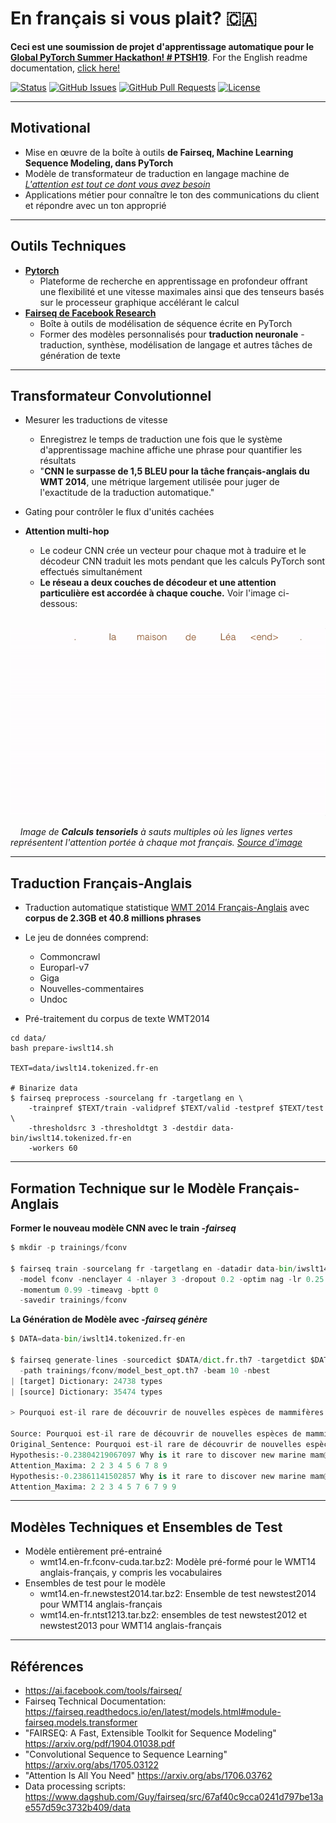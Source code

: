 # En français si vous plait? 🇨🇦

**Ceci est une soumission de projet d'apprentissage automatique pour le [Global PyTorch Summer Hackathon! # PTSH19](https://pytorch.devpost.com/)**. 
For the English readme documentation, [click here!](https://github.com/lucylow/en_francais_si_vous_plait-/blob/master/README.md)

<div>
  
  [![Status](https://img.shields.io/badge/status-active-success.svg)]()
  [![GitHub Issues](https://img.shields.io/github/issues/lucylow/en_francais_si_vous_plait-.svg)](https://github.com/lucylow/en_francais_si_vous_plait/issues)
  [![GitHub Pull Requests](https://img.shields.io/github/issues-pr/lucylow/en_francais_si_vous_plait.svg)](https://github.com/lucylow/en_francais_si_vous_plait/pulls)
  [![License](https://img.shields.io/bower/l/bootstrap)]()

---

## Motivational

* Mise en œuvre de la boîte à outils **de Fairseq, Machine Learning Sequence Modeling, dans PyTorch**
* Modèle de transformateur de traduction en langage machine de [*L'attention est tout ce dont vous avez besoin*](https://arxiv.org/abs/1706.03762)
* Applications métier pour connaître le ton des communications du client et répondre avec un ton approprié

---

## Outils Techniques

* [**Pytorch**](https://pytorch.org)
  * Plateforme de recherche en apprentissage en profondeur offrant une flexibilité et une vitesse maximales ainsi que des tenseurs basés sur le processeur graphique accélérant le calcul
  
* [**Fairseq de Facebook Research**](https://ai.facebook.com/tools/fairseq/)
  * Boîte à outils de modélisation de séquence écrite en PyTorch
   * Former des modèles personnalisés pour **traduction neuronale** - traduction, synthèse, modélisation de langage et autres tâches de génération de texte
 

---

## Transformateur Convolutionnel

* Mesurer les traductions de vitesse
  * Enregistrez le temps de traduction une fois que le système d'apprentissage machine affiche une phrase pour quantifier les résultats
  * "**CNN le surpasse de 1,5 BLEU pour la tâche français-anglais du WMT 2014**, une métrique largement utilisée pour juger de l'exactitude de la traduction automatique."
  
* Gating pour contrôler le flux d'unités cachées

* **Attention multi-hop**
  * Le codeur CNN crée un vecteur pour chaque mot à traduire et le décodeur CNN traduit les mots pendant que les calculs PyTorch sont effectués simultanément
   * **Le réseau a deux couches de décodeur et une attention particulière est accordée à chaque couche.** Voir l'image ci-dessous:

    ![alt text bonjour](https://github.com/lucylow/En_francais_si_vous_plait-/blob/master/screenshots/translation_illustration.gif)

    *Image de **Calculs tensoriels** à sauts multiples où les lignes vertes représentent l'attention portée à chaque mot français. [Source d'image](https://engineering.fb.com/ml-applications/a-novel-approach-to-neural-machine-translation)*

---
## Traduction Français-Anglais

* Traduction automatique statistique [WMT 2014 Français-Anglais](http://statmt.org/wmt14/translation-task.html#Download) avec **corpus de 2.3GB et 40.8 millions phrases**

* Le jeu de données comprend:
  * Commoncrawl
  * Europarl-v7
  * Giga
  * Nouvelles-commentaires
  * Undoc

* Pré-traitement du corpus de texte WMT2014

```terminal
cd data/
bash prepare-iwslt14.sh

TEXT=data/iwslt14.tokenized.fr-en

# Binarize data
$ fairseq preprocess -sourcelang fr -targetlang en \
    -trainpref $TEXT/train -validpref $TEXT/valid -testpref $TEXT/test \
    -thresholdsrc 3 -thresholdtgt 3 -destdir data-bin/iwslt14.tokenized.fr-en
    -workers 60
```

---
## Formation Technique sur le Modèle Français-Anglais

**Former le nouveau modèle CNN avec le train *-fairseq***

```python
$ mkdir -p trainings/fconv

$ fairseq train -sourcelang fr -targetlang en -datadir data-bin/iwslt14.tokenized.fr-en \
  -model fconv -nenclayer 4 -nlayer 3 -dropout 0.2 -optim nag -lr 0.25 -clip 0.1 \
  -momentum 0.99 -timeavg -bptt 0 
  -savedir trainings/fconv
```

**La Génération de Modèle avec *-fairseq génère***

```python
$ DATA=data-bin/iwslt14.tokenized.fr-en

$ fairseq generate-lines -sourcedict $DATA/dict.fr.th7 -targetdict $DATA/dict.en.th7 \
  -path trainings/fconv/model_best_opt.th7 -beam 10 -nbest 
| [target] Dictionary: 24738 types
| [source] Dictionary: 35474 types

> Pourquoi est-il rare de découvrir de nouvelles espèces de mammifères marins ?

Source: Pourquoi est-il rare de découvrir de nouvelles espèces de mammifères marins ?
Original_Sentence: Pourquoi est-il rare de découvrir de nouvelles espèces de mammifères marins ?
Hypothesis:-0.23804219067097 Why is it rare to discover new marine mam@@ mal species ?
Attention_Maxima: 2 2 3 4 5 6 7 8 9
Hypothesis:-0.23861141502857 Why is it rare to discover new marine mam@@ mal species ?
Attention_Maxima: 2 2 3 4 5 7 6 7 9 9
```
---

## Modèles Techniques et Ensembles de Test

* Modèle entièrement pré-entrainé
  * wmt14.en-fr.fconv-cuda.tar.bz2: Modèle pré-formé pour le WMT14 anglais-français, y compris les vocabulaires
  
* Ensembles de test pour le modèle
  * wmt14.en-fr.newstest2014.tar.bz2: Ensemble de test newstest2014 pour WMT14 anglais-français
  * wmt14.en-fr.ntst1213.tar.bz2: ensembles de test newstest2012 et newstest2013 pour WMT14 anglais-français

---

## Références
* https://ai.facebook.com/tools/fairseq/
* Fairseq Technical Documentation: https://fairseq.readthedocs.io/en/latest/models.html#module-fairseq.models.transformer
* "FAIRSEQ: A Fast, Extensible Toolkit for Sequence Modeling" https://arxiv.org/pdf/1904.01038.pdf
* "Convolutional Sequence to Sequence Learning" https://arxiv.org/abs/1705.03122
* "Attention Is All You Need" https://arxiv.org/abs/1706.03762
* Data processing scripts: https://www.dagshub.com/Guy/fairseq/src/67af40c9cca0241d797be13ae557d59c3732b409/data

